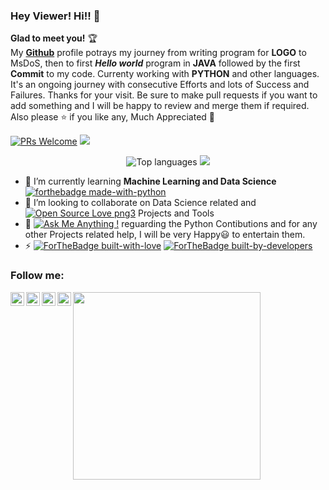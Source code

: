 ### Hey Viewer! Hi!! 👋
**Glad to meet you!** :trophy: <br>
My [**Github**](https://github.com/Aditya-Kashyap) profile potrays my journey from writing program for **LOGO** to MsDoS, then to first ***Hello world*** program in **JAVA** followed by the first **Commit** to my code. Currenty working with **PYTHON** and other languages. It's an ongoing journey with consecutive Efforts and lots of Success and Failures. Thanks for your visit.
Be sure to make pull requests if you want to add something and I will be happy to review and merge them if required. 
Also please :star: if you like any, Much Appreciated :hugs: 

[![PRs Welcome](https://img.shields.io/badge/PRs-welcome-brightgreen.svg?style=flat&logo=github)](https://github.com/Aditya-Kashyap/)
![](https://komarev.com/ghpvc/?username=Aditya-Kashyap&color=blue&label=My+Profile+Views)

<p align="center">
  <img src="https://github-readme-stats.vercel.app/api/top-langs/?username=Aditya-Kashyap&layout=compact" alt="Top languages"/>
  <img src="https://github-readme-stats.vercel.app/api?username=Aditya-Kashyap&show_icons=true&line_height=20")
</p>

- 🔭 I’m currently learning **Machine Learning and Data Science** [![forthebadge made-with-python](http://ForTheBadge.com/images/badges/made-with-python.svg)](https://www.python.org/)
- 👯 I’m looking to collaborate on Data Science related and [![Open Source Love png3](https://badges.frapsoft.com/os/v3/open-source.png?v=103)](https://github.com/ellerbrock/open-source-badges/) Projects and Tools 
- 💬 [![Ask Me Anything !](https://img.shields.io/badge/Ask%20me-anything-1abc9c.svg)](https://https://github.com/Aditya-Kashyap) reguarding the Python Contibutions and for any other Projects related help, I will be very Happy😃 to entertain them.
- ⚡ [![ForTheBadge built-with-love](http://ForTheBadge.com/images/badges/built-with-love.svg)](https://github.com/Aditya-Kashyap) [![ForTheBadge built-by-developers](https://forthebadge.com/images/badges/built-by-developers.svg)](https://github.com/Aditya-Kashyap)


### Follow me:

<a href="https://www.linkedin.com/in/aditya-kashyap/">
  <img align="left" alt="Aditya Kashyap - LinkedIn" width="22px" src="https://cdn.jsdelivr.net/npm/simple-icons@v3/icons/linkedin.svg"/>
</a>
<a href="https://instagram.com/its_adityakashyap">
  <img align="left" alt="Aditya Kashyap - Instagram" width="22px" src="https://cdn.jsdelivr.net/npm/simple-icons@v3/icons/instagram.svg"/>
</a>
<a href="https://twitter.com/AddiSinha7">
  <img align="left" alt="Aditya Kashyap - Twitter" width="22px" src="https://cdn.jsdelivr.net/npm/simple-icons@v3/icons/twitter.svg"/>
</a>
<a href="https://facebook.com/">
  <img align="left" alt="Aditya Kashyap - Facebook" width="22px" src="https://cdn.jsdelivr.net/npm/simple-icons@v3/icons/facebook.svg"/>
</a>

<img src="https://media.giphy.com/media/p4NLw3I4U0idi/giphy.gif" width="300">
